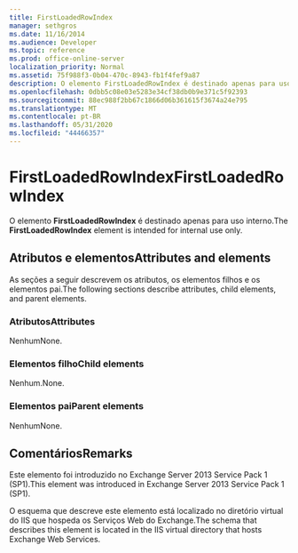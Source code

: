 ```yaml
---
title: FirstLoadedRowIndex
manager: sethgros
ms.date: 11/16/2014
ms.audience: Developer
ms.topic: reference
ms.prod: office-online-server
localization_priority: Normal
ms.assetid: 75f988f3-0b04-470c-8943-fb1f4fef9a87
description: O elemento FirstLoadedRowIndex é destinado apenas para uso interno.
ms.openlocfilehash: 0dbb5c08e03e5283e34cf38db0b9e371c5f92393
ms.sourcegitcommit: 88ec988f2bb67c1866d06b361615f3674a24e795
ms.translationtype: MT
ms.contentlocale: pt-BR
ms.lasthandoff: 05/31/2020
ms.locfileid: "44466357"
---
```

# <a name="firstloadedrowindex"></a><span data-ttu-id="76fcc-103">FirstLoadedRowIndex</span><span class="sxs-lookup"><span data-stu-id="76fcc-103">FirstLoadedRowIndex</span></span>

<span data-ttu-id="76fcc-104">O elemento **FirstLoadedRowIndex** é destinado apenas para uso interno.</span><span class="sxs-lookup"><span data-stu-id="76fcc-104">The **FirstLoadedRowIndex** element is intended for internal use only.</span></span> 

## <a name="attributes-and-elements"></a><span data-ttu-id="76fcc-105">Atributos e elementos</span><span class="sxs-lookup"><span data-stu-id="76fcc-105">Attributes and elements</span></span>

<span data-ttu-id="76fcc-106">As seções a seguir descrevem os atributos, os elementos filhos e os elementos pai.</span><span class="sxs-lookup"><span data-stu-id="76fcc-106">The following sections describe attributes, child elements, and parent elements.</span></span>
  
### <a name="attributes"></a><span data-ttu-id="76fcc-107">Atributos</span><span class="sxs-lookup"><span data-stu-id="76fcc-107">Attributes</span></span>

<span data-ttu-id="76fcc-108">Nenhum</span><span class="sxs-lookup"><span data-stu-id="76fcc-108">None.</span></span>
  
### <a name="child-elements"></a><span data-ttu-id="76fcc-109">Elementos filho</span><span class="sxs-lookup"><span data-stu-id="76fcc-109">Child elements</span></span>

<span data-ttu-id="76fcc-110">Nenhum.</span><span class="sxs-lookup"><span data-stu-id="76fcc-110">None.</span></span>
  
### <a name="parent-elements"></a><span data-ttu-id="76fcc-111">Elementos pai</span><span class="sxs-lookup"><span data-stu-id="76fcc-111">Parent elements</span></span>

<span data-ttu-id="76fcc-112">Nenhum</span><span class="sxs-lookup"><span data-stu-id="76fcc-112">None.</span></span>
  
## <a name="remarks"></a><span data-ttu-id="76fcc-113">Comentários</span><span class="sxs-lookup"><span data-stu-id="76fcc-113">Remarks</span></span>

<span data-ttu-id="76fcc-114">Este elemento foi introduzido no Exchange Server 2013 Service Pack 1 (SP1).</span><span class="sxs-lookup"><span data-stu-id="76fcc-114">This element was introduced in Exchange Server 2013 Service Pack 1 (SP1).</span></span>
  
<span data-ttu-id="76fcc-115">O esquema que descreve este elemento está localizado no diretório virtual do IIS que hospeda os Serviços Web do Exchange.</span><span class="sxs-lookup"><span data-stu-id="76fcc-115">The schema that describes this element is located in the IIS virtual directory that hosts Exchange Web Services.</span></span>
  


